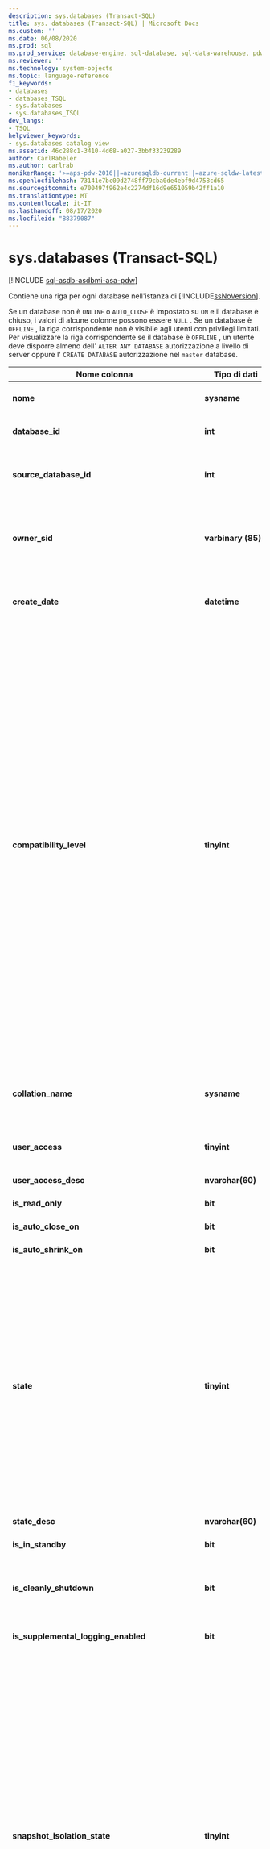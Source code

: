 ```yaml
---
description: sys.databases (Transact-SQL)
title: sys. databases (Transact-SQL) | Microsoft Docs
ms.custom: ''
ms.date: 06/08/2020
ms.prod: sql
ms.prod_service: database-engine, sql-database, sql-data-warehouse, pdw
ms.reviewer: ''
ms.technology: system-objects
ms.topic: language-reference
f1_keywords:
- databases
- databases_TSQL
- sys.databases
- sys.databases_TSQL
dev_langs:
- TSQL
helpviewer_keywords:
- sys.databases catalog view
ms.assetid: 46c288c1-3410-4d68-a027-3bbf33239289
author: CarlRabeler
ms.author: carlrab
monikerRange: '>=aps-pdw-2016||=azuresqldb-current||=azure-sqldw-latest||>=sql-server-2016||=sqlallproducts-allversions||>=sql-server-linux-2017||=azuresqldb-mi-current'
ms.openlocfilehash: 73141e7bc09d2748ff79cba0de4ebf9d4758cd65
ms.sourcegitcommit: e700497f962e4c2274df16d9e651059b42ff1a10
ms.translationtype: MT
ms.contentlocale: it-IT
ms.lasthandoff: 08/17/2020
ms.locfileid: "88379087"
---
```

# <a name="sysdatabases-transact-sql"></a>sys.databases (Transact-SQL)

[!INCLUDE [sql-asdb-asdbmi-asa-pdw](../../includes/applies-to-version/sql-asdb-asdbmi-asa-pdw.md)]

Contiene una riga per ogni database nell'istanza di [!INCLUDE[ssNoVersion](../../includes/ssnoversion-md.md)].  
  
Se un database non è `ONLINE` o `AUTO_CLOSE` è impostato su `ON` e il database è chiuso, i valori di alcune colonne possono essere `NULL` . Se un database è `OFFLINE` , la riga corrispondente non è visibile agli utenti con privilegi limitati. Per visualizzare la riga corrispondente se il database è `OFFLINE` , un utente deve disporre almeno dell' `ALTER ANY DATABASE` autorizzazione a livello di server oppure l' `CREATE DATABASE` autorizzazione nel `master` database.  
  
|Nome colonna|Tipo di dati|Descrizione|  
|-----------------|---------------|-----------------|  
|**nome**|**sysname**|Nome del database univoco in un'istanza di [!INCLUDE[ssNoVersion](../../includes/ssnoversion-md.md)] o in un server [!INCLUDE[ssSDSfull](../../includes/sssdsfull-md.md)].|  
|**database_id**|**int**|ID del database univoco in un'istanza di [!INCLUDE[ssNoVersion](../../includes/ssnoversion-md.md)] o in un server [!INCLUDE[ssSDSfull](../../includes/sssdsfull-md.md)].|  
|**source_database_id**|**int**|Non-NULL = ID del database di origine di questo snapshot di database.<br /> NULL = Non è uno snapshot di database.|  
|**owner_sid**|**varbinary (85)**|ID di sicurezza (SID) del proprietario esterno del database, registrato nel server. Per informazioni sugli utenti che possono essere proprietari di un database, vedere la sezione **ALTER AUTHORIZATION for Databases** di [ALTER AUTHORIZATION](../../t-sql/statements/alter-authorization-transact-sql.md).|  
|**create_date**|**datetime**|Data di creazione o di ridenominazione del database. Per **tempdb**, questo valore viene modificato ogni volta che il server viene riavviato.|  
|**compatibility_level**|**tinyint**|Integer corrispondente alla versione di [!INCLUDE[ssNoVersion](../../includes/ssnoversion-md.md)] per cui è compatibile il comportamento:<br /><br /><table border="0"><tr><td>**Valore**</td><td>**Si applica a**</td></tr><tr><td>70</td><td>[!INCLUDE[ssNoVersion](../../includes/ssnoversion-md.md)] da 7,0 a [!INCLUDE[ssKatmai](../../includes/sskatmai-md.md)]</td></tr><tr><td>80</td><td>[!INCLUDE[ssVersion2000](../../includes/ssversion2000-md.md)] attraverso [!INCLUDE[ssKilimanjaro](../../includes/sskilimanjaro-md.md)]</td></tr><tr><td>90</td><td>[!INCLUDE[ssKatmai](../../includes/sskatmai-md.md)] attraverso [!INCLUDE[ssSQL11](../../includes/sssql11-md.md)]</td></tr><tr><td>100</td><td>[!INCLUDE[ssNoVersion](../../includes/ssnoversion-md.md)] (a partire da [!INCLUDE[ssKatmai](../../includes/sskatmai-md.md)]) e [!INCLUDE[ssSDSfull](../../includes/sssdsfull-md.md)]</td></tr><tr><td>110</td><td>[!INCLUDE[ssNoVersion](../../includes/ssnoversion-md.md)] (a partire da [!INCLUDE[ssSQL11](../../includes/sssql11-md.md)]) e [!INCLUDE[ssSDSfull](../../includes/sssdsfull-md.md)]</td></tr><tr><td>120</td><td>[!INCLUDE[ssNoVersion](../../includes/ssnoversion-md.md)] (a partire da [!INCLUDE[ssSQL14](../../includes/sssql14-md.md)]) e [!INCLUDE[ssSDSfull](../../includes/sssdsfull-md.md)]</td></tr><tr><td>130</td><td>[!INCLUDE[ssNoVersion](../../includes/ssnoversion-md.md)] (a partire da [!INCLUDE[ssSQL15](../../includes/sssql15-md.md)]) e [!INCLUDE[ssSDSfull](../../includes/sssdsfull-md.md)]</td></tr><tr><td>140</td><td>[!INCLUDE[ssNoVersion](../../includes/ssnoversion-md.md)] (a partire da [!INCLUDE[ssSQL17](../../includes/sssql17-md.md)]) e [!INCLUDE[ssSDSfull](../../includes/sssdsfull-md.md)]</td></tr><tr><td>150</td><td>[!INCLUDE[ssNoVersion](../../includes/ssnoversion-md.md)] (a partire da [!INCLUDE[sql-server-2019](../../includes/sssqlv15-md.md)]) e [!INCLUDE[ssSDSfull](../../includes/sssdsfull-md.md)]</td></tr></table>|  
|**collation_name**|**sysname**|Regole di confronto per il database. Rappresentano le regole di confronto predefinite nel database.<br /> NULL = Il database non è online o l'opzione AUTO_CLOSE è impostata su ON e il database è chiuso.|  
|**user_access**|**tinyint**|Impostazione per l'accesso utente:<br /> 0 = MULTI_USER specificato<br /> 1 = SINGLE_USER specificato<br /> 2 = RESTRICTED_USER specificato|  
|**user_access_desc**|**nvarchar(60)**|Descrizione dell'impostazione per l'accesso utente.|  
|**is_read_only**|**bit**|1 = Il database è READ_ONLY<br /> 0 = Il database è READ_WRITE|  
|**is_auto_close_on**|**bit**|1 = AUTO_CLOSE è ON<br /> 0 = AUTO_CLOSE è OFF|  
|**is_auto_shrink_on**|**bit**|1 = AUTO_SHRINK è ON<br /> 0 = AUTO_SHRINK è OFF|  
|**state**|**tinyint**|**Valore**<br /> 0 = ONLINE <br /> 1 = RESTORING <br /> 2 = ripristino di <sup>1</sup><br /> 3 = RECOVERY_PENDING <sup>1</sup><br /> 4 = SUSPECT <br /> 5 = EMERGENCY <sup>1</sup><br /> 6 = OFFLINE <sup>1</sup><br /> 7 = copia <sup>2</sup> <br /> 10 = OFFLINE_SECONDARY <sup>2</sup> <br /><br /> **Nota:** Per Always On database, eseguire una query sulle `database_state` `database_state_desc` colonne o di [sys. dm_hadr_database_replica_states](../../relational-databases/system-dynamic-management-views/sys-dm-hadr-database-replica-states-transact-sql.md).<br /><br /><sup>1</sup> **si applica a**: [!INCLUDE[ssNoVersion](../../includes/ssnoversion-md.md)] (a partire da [!INCLUDE[ssKatmai](../../includes/sskatmai-md.md)] ) e [!INCLUDE[ssSDSfull](../../includes/sssdsfull-md.md)]<br /><sup>2</sup> **si applica a**: [!INCLUDE[ssSDSfull](../../includes/sssdsfull-md.md)][!INCLUDE[ssGeoDR](../../includes/ssgeodr-md.md)]|  
|**state_desc**|**nvarchar(60)**|Descrizione dello stato del database. Vedere stato.|  
|**is_in_standby**|**bit**|Il database è di sola lettura per il log di ripristino.|  
|**is_cleanly_shutdown**|**bit**|1 = Il database è stato chiuso normalmente, recupero non necessario all'avvio<br /> 0 = Il database non è stato chiuso normalmente, recupero necessario all'avvio|  
|**is_supplemental_logging_enabled**|**bit**|1 = SUPPLEMENTAL_LOGGING è ON<br /> 0 = SUPPLEMENTAL_LOGGING è OFF|  
|**snapshot_isolation_state**|**tinyint**|Stato delle transazioni di isolamento dello snapshot consentite, in base all'impostazione ALLOW_SNAPSHOT_ISOLATION:<br /> 0 = Lo stato di isolamento dello snapshot è OFF (valore predefinito). L'isolamento dello snapshot non è consentito.<br /> 1 = Lo stato di isolamento dello snapshot è ON. L'isolamento dello snapshot è consentito.<br /> 2 = Lo stato di isolamento dello snapshot è in transizione verso lo stato OFF. Tutte le modifiche delle transazioni hanno un numero di versione. Non è possibile avviare nuove transazioni utilizzando l'isolamento dello snapshot. Il database resta in transizione verso lo stato OFF fino a quando tutte le transazioni attive al momento dell'esecuzione di ALTER DATABASE non vengono completate.<br /> 3 = Lo stato di isolamento dello snapshot è in transizione verso lo stato ON. Le modifiche delle nuove transazioni hanno un numero di versione. Le transazioni non possono utilizzare l'isolamento dello snapshot fino a quando lo stato di isolamento non diventa 1 (ON). Il database resta in transizione verso lo stato ON fino a quando tutte le transazioni di aggiornamento attive al momento dell'esecuzione di ALTER DATABASE non vengono completate.|  
|**snapshot_isolation_state_desc**|**nvarchar(60)**|Descrizione dello stato delle transazioni di isolamento dello snapshot consentite, in base all'opzione ALLOW_SNAPSHOT_ISOLATION.|  
|**is_read_committed_snapshot_on**|**bit**|1 = Opzione READ_COMMITTED_SNAPSHOT impostata su ON. Le operazioni di lettura con il livello di isolamento Read committed sono basate sulle analisi snapshot e non acquisiscono blocchi.<br /> 0 = Opzione READ_COMMITTED_SNAPSHOT impostata su OFF (impostazione predefinita). Le operazioni di lettura con il livello di isolamento Read committed utilizzano i blocchi di condivisione.|  
|**recovery_model**|**tinyint**|Modello di recupero selezionato:<br /> 1 = FULL<br /> 2 = BULK_LOGGED<br /> 3 = SIMPLE|  
|**recovery_model_desc**|**nvarchar(60)**|Descrizione del modello di recupero selezionato.|  
|**page_verify_option**|**tinyint**|Impostazione dell'opzione PAGE_VERIFY:<br /> 0 = NONE<br /> 1 = TORN_PAGE_DETECTION<br /> 2 = CHECKSUM|  
|**page_verify_option_desc**|**nvarchar(60)**|Descrizione dell'impostazione dell'opzione PAGE_VERIFY.|  
|**is_auto_create_stats_on**|**bit**|1 = AUTO_CREATE_STATISTICS è ON<br /> 0 = AUTO_CREATE_STATISTICS è OFF|  
|**is_auto_create_stats_incremental_on**|**bit**|Indica l'impostazione predefinita per l'opzione incrementale delle statistiche automatiche.<br /> 0 = Le statistiche a creazione automatica sono non incrementali<br /> 1 = Le statistiche a creazione automatica sono incrementali, se possibile<br /> **Si applica a**: [!INCLUDE[ssNoVersion](../../includes/ssnoversion-md.md)] (a partire da [!INCLUDE[ssSQL14](../../includes/sssql14-md.md)]).|  
|**is_auto_update_stats_on**|**bit**|1 = AUTO_UPDATE_STATISTICS è ON<br /> 0 = AUTO_UPDATE_STATISTICS è OFF|  
|**is_auto_update_stats_async_on**|**bit**|1 = AUTO_UPDATE_STATISTICS_ASYNC è ON<br /> 0 = AUTO_UPDATE_STATISTICS_ASYNC è OFF|  
|**is_ansi_null_default_on**|**bit**|1 = ANSI_NULL_DEFAULT è ON<br /> 0 = ANSI_NULL_DEFAULT è OFF|  
|**is_ansi_nulls_on**|**bit**|1 = ANSI_NULLS è ON<br /> 0 = ANSI_NULLS è OFF|  
|**is_ansi_padding_on**|**bit**|1 = ANSI_PADDING è ON<br /> 0 = ANSI_PADDING è OFF|  
|**is_ansi_warnings_on**|**bit**|1 = ANSI_WARNINGS è ON<br /> 0 = ANSI_WARNINGS è OFF|  
|**is_arithabort_on**|**bit**|1 = ARITHABORT è ON<br /> 0 = ARITHABORT è OFF|  
|**is_concat_null_yields_null_on**|**bit**|1 = CONCAT_NULL_YIELDS_NULL è ON<br /> 0 = CONCAT_NULL_YIELDS_NULL è OFF|  
|**is_numeric_roundabort_on**|**bit**|1 = NUMERIC_ROUNDABORT è ON<br /> 0 = NUMERIC_ROUNDABORT è OFF|  
|**is_quoted_identifier_on**|**bit**|1 = QUOTED_IDENTIFIER è ON<br /> 0 = QUOTED_IDENTIFIER è OFF|  
|**is_recursive_triggers_on**|**bit**|1 = RECURSIVE_TRIGGERS è ON<br /> 0 = RECURSIVE_TRIGGERS è OFF|  
|**is_cursor_close_on_commit_on**|**bit**|1 = CURSOR_CLOSE_ON_COMMIT è ON<br /> 0 = CURSOR_CLOSE_ON_COMMIT è OFF|  
|**is_local_cursor_default**|**bit**|1 = CURSOR_DEFAULT è locale<br /> 0 = CURSOR_DEFAULT è globale|  
|**is_fulltext_enabled**|**bit**|1 = La funzionalità full-text è abilitata per il database<br /> 0 = La funzionalità full-text è disabilitata per il database|  
|**is_trustworthy_on**|**bit**|1 = Database contrassegnato come attendibile<br /> 0 = Database non contrassegnato come attendibile<br /> Per impostazione predefinita, i database ripristinati o collegati hanno la proprietà TRUSTWORTHY non abilitata.|  
|**is_db_chaining_on**|**bit**|1 = Il concatenamento della proprietà tra database è impostato su ON<br /> 0 = Il concatenamento della proprietà tra database è impostato su OFF|  
|**is_parameterization_forced**|**bit**|1 = La parametrizzazione è FORCED<br /> 0 = La parametrizzazione è SIMPLE|  
|**is_master_key_encrypted_by_server**|**bit**|1 = Il database include una chiave master crittografata<br /> 0 = Il database non include una chiave master crittografata|  
|**is_query_store_on**|**bit**|1 = l'archivio query è abilitato per il database. Controllare [sys. database_query_store_options](../../relational-databases/system-catalog-views/sys-database-query-store-options-transact-sql.md) per visualizzare lo stato dell'archivio query.<br /> 0 = l'archivio query non è abilitato<br /> **Si applica a**: [!INCLUDE[ssNoVersion](../../includes/ssnoversion-md.md)] (a partire da [!INCLUDE[ssSQL15](../../includes/sssql15-md.md)]).|  
|**is_published**|**bit**|1 = Database di pubblicazione in una topologia di replica snapshot o transazionale<br /> 0 = Il database non è un database di pubblicazione|  
|**is_subscribed**|**bit**|Questa colonna non viene utilizzata. Restituirà sempre 0, indipendentemente dallo stato del sottoscrittore del database.|  
|**is_merge_published**|**bit**|1 = Database di pubblicazione in una topologia di replica di tipo merge<br /> 0 = Il database non è un database di pubblicazione in una topologia di replica di tipo merge|  
|**is_distributor**|**bit**|1 = Database di distribuzione per una topologia di replica<br /> 0 = Il database non è un database di distribuzione per una topologia di replica|  
|**is_sync_with_backup**|**bit**|1 = Database contrassegnato per la sincronizzazione della replica con backup<br /> 0 = Database non contrassegnato per la sincronizzazione della replica con backup|  
|**service_broker_guid**|**uniqueidentifier**|Identificatore di Service Broker per questo database. Utilizzato come **broker_instance** della destinazione nella tabella di routing.|  
|**is_broker_enabled**|**bit**|1 = Il broker nel database sta inviando e ricevendo messaggi.<br /> 0 = Tutti i messaggi inviati resteranno nella coda di trasmissione e i messaggi ricevuti non verranno inseriti nelle code in questo database.<br /> Per impostazione predefinita, Service Broker è disabilitato per i database ripristinati o collegati, L'eccezione è rappresentata dal mirroring del database, in cui Service Broker viene abilitato dopo il failover.|  
|**log_reuse_wait**|**tinyint**|Il riutilizzo dello spazio del log delle transazioni è attualmente in attesa di uno dei seguenti elementi a partire dall'ultimo checkpoint. Per una spiegazione più dettagliata di questi valori, vedere [il log delle transazioni](../../relational-databases/logs/the-transaction-log-sql-server.md).<br /> **Valore**<br /> 0 = Nessuno<br /> 1 = Checkpoint (quando un database utilizza un modello di recupero e ha un filegroup di dati ottimizzato per la memoria, è necessario che la `log_reuse_wait` colonna indichi `checkpoint` o `xtp_checkpoint` ) <sup>1</sup><br /> 2 = backup del log <sup>1</sup><br /> 3 = backup attivo o ripristino <sup>1</sup><br /> 4 = transazione attiva <sup>1</sup><br /> 5 = mirroring del database <sup>1</sup><br /> 6 = replica <sup>1</sup><br /> 7 = Creazione Snapshot del database <sup>1</sup><br /> 8 = Analisi del log <br /> 9 = una Always On replica secondaria dei gruppi di disponibilità applica i record del log delle transazioni del database a un database secondario corrispondente. <sup>2</sup><br /> 9 = altro (temporaneo) <sup>3</sup><br /> 10 = solo per uso interno <sup>2</sup><br /> 11 = solo per uso interno <sup>2</sup><br /> 12 = solo per uso interno <sup>2</sup><br /> 13 = pagina <sup>2</sup> meno recente<br /> 14 = altro <sup>2</sup><br />  16 = XTP_CHECKPOINT (quando un database utilizza un modello di recupero e ha un filegroup di dati ottimizzato per la memoria, è necessario che la `log_reuse_wait` colonna indichi `checkpoint` o `xtp_checkpoint` ) <sup>4</sup><br /><br /><sup>1</sup> **si applica a**: [!INCLUDE[ssNoVersion](../../includes/ssnoversion-md.md)] (a partire da [!INCLUDE[ssKatmai](../../includes/sskatmai-md.md)] )<br /><sup>2</sup> **si applica a**: [!INCLUDE[ssNoVersion](../../includes/ssnoversion-md.md)] (a partire da [!INCLUDE[ssSQL11](../../includes/sssql11-md.md)] )<br /><sup>3</sup> **si applica a**: [!INCLUDE[ssNoVersion](../../includes/ssnoversion-md.md)] (fino a e inclusi [!INCLUDE[ssKilimanjaro](../../includes/ssKilimanjaro-md.md)] )<br /><sup>4</sup> **si applica a**: [!INCLUDE[ssNoVersion](../../includes/ssnoversion-md.md)] (a partire da [!INCLUDE[ssSQL14](../../includes/sssql14-md.md)] )|  
|**log_reuse_wait_desc**|**nvarchar(60)**|La descrizione del riutilizzo dello spazio del log delle transazioni è attualmente in attesa come ultimo checkpoint.|  
|**is_date_correlation_on**|**bit**|1 = DATE_CORRELATION_OPTIMIZATION è ON<br /> 0 = DATE_CORRELATION_OPTIMIZATION è OFF|  
|**is_cdc_enabled**|**bit**|1 = Database abilitato per l'acquisizione dei dati delle modifiche. Per ulteriori informazioni, vedere [sys. sp_cdc_enable_db &#40;&#41;Transact-SQL ](../../relational-databases/system-stored-procedures/sys-sp-cdc-enable-db-transact-sql.md).|  
|**is_encrypted**|**bit**|Indica se il database è crittografato (riflette l'ultimo stato impostato utilizzando la `ALTER DATABASE SET ENCRYPTION` clausola). I possibili valori sono i seguenti:<br /> 1 = Crittografato<br /> 0 = Non crittografato<br /> Per altre informazioni sulla crittografia del database, vedere [Transparent Data Encryption &#40;TDE&#41;](../../relational-databases/security/encryption/transparent-data-encryption.md).<br /> Se è in corso la decrittografia del database, `is_encrypted` viene visualizzato un valore pari a 0. Per visualizzare lo stato del processo di crittografia, è possibile utilizzare la vista a gestione dinamica [sys. dm_database_encryption_keys](../../relational-databases/system-dynamic-management-views/sys-dm-database-encryption-keys-transact-sql.md) .|  
|**is_honor_broker_priority_on**|**bit**|Indica se il database rispetta le priorità di conversazione (riflette l'ultimo stato impostato utilizzando la `ALTER DATABASE SET HONOR_BROKER_PRIORITY` clausola). I possibili valori sono i seguenti:<br /> 1 = HONOR_BROKER_PRIORITY è ON<br /> 0 = HONOR_BROKER_PRIORITY è OFF<br /> Per impostazione predefinita, la priorità del broker è disattivata per i database ripristinati o collegati.|  
|**replica_id**|**uniqueidentifier**|Identificatore univoco della replica di disponibilità di [!INCLUDE[ssHADR](../../includes/sshadr-md.md)] locale del gruppo di disponibilità, se presente, di cui fa parte il database.<br /> NULL = il database non fa parte di una replica di disponibilità di un gruppo di disponibilità.<br /> **Si applica a**: [!INCLUDE[ssNoVersion](../../includes/ssnoversion-md.md)] ([!INCLUDE[ssSQL11](../../includes/sssql11-md.md)] e versioni successive) e [!INCLUDE[ssSDSfull](../../includes/sssdsfull-md.md)]|  
|**group_database_id**|**uniqueidentifier**|Identificatore univoco del database all'interno di un Always On gruppo di disponibilità, se presente, in cui il database partecipa. **group_database_id** è lo stesso per il database nella replica primaria e in ogni replica secondaria in cui il database è stato aggiunto al gruppo di disponibilità.<br /> NULL = il database non fa parte di una replica di disponibilità in alcun gruppo di disponibilità.<br /> **Si applica a**: [!INCLUDE[ssNoVersion](../../includes/ssnoversion-md.md)] (a partire da [!INCLUDE[ssSQL11](../../includes/sssql11-md.md)]) e [!INCLUDE[ssSDSfull](../../includes/sssdsfull-md.md)]|  
|**resource_pool_id**|**int**|L'ID del pool di risorse per cui è stato eseguito il mapping al database. Questa pool di risorse controlla la memoria totale disponibile alle tabelle ottimizzate per la memoria nel database.<br /> **Si applica a**: [!INCLUDE[ssNoVersion](../../includes/ssnoversion-md.md)] (a partire da [!INCLUDE[ssSQL14](../../includes/sssql14-md.md)] )|  
|**default_language_lcid**|**smallint**|Indica l'ID locale (LCID) della lingua predefinita di un database indipendente.<br /> **Nota:** Funge da [configurare l'opzione di configurazione del server default language](../../database-engine/configure-windows/configure-the-default-language-server-configuration-option.md) di `sp_configure` . Questo valore è **null** per un database non indipendente.<br /> **Si applica a**: [!INCLUDE[ssNoVersion](../../includes/ssnoversion-md.md)] (a partire da [!INCLUDE[ssSQL11](../../includes/sssql11-md.md)]) e [!INCLUDE[ssSDSfull](../../includes/sssdsfull-md.md)]|  
|**default_language_name**|**nvarchar(128)**|Indica la lingua predefinita di un database indipendente.<br /> Questo valore è **null** per un database non indipendente.<br /> **Si applica a**: [!INCLUDE[ssNoVersion](../../includes/ssnoversion-md.md)] ([!INCLUDE[ssSQL11](../../includes/sssql11-md.md)] e versioni successive) e [!INCLUDE[ssSDSfull](../../includes/sssdsfull-md.md)]|  
|**default_fulltext_language_lcid**|**int**|Indica l'ID delle impostazioni locali (LCID) della lingua full-text predefinita del database indipendente.<br /> **Nota:** Funziona come impostazione predefinita per [configurare l'opzione di configurazione del server default full-text language](../../database-engine/configure-windows/configure-the-default-full-text-language-server-configuration-option.md) di `sp_configure` . Questo valore è **null** per un database non indipendente.<br /> **Si applica a**: [!INCLUDE[ssNoVersion](../../includes/ssnoversion-md.md)] (a partire da [!INCLUDE[ssSQL11](../../includes/sssql11-md.md)]) e [!INCLUDE[ssSDSfull](../../includes/sssdsfull-md.md)]|  
|**default_fulltext_language_name**|**nvarchar(128)**|Indica la lingua full-text predefinita del database indipendente.<br /> Questo valore è **null** per un database non indipendente.<br /> **Si applica a**: [!INCLUDE[ssNoVersion](../../includes/ssnoversion-md.md)] (a partire da [!INCLUDE[ssSQL11](../../includes/sssql11-md.md)]) e [!INCLUDE[ssSDSfull](../../includes/sssdsfull-md.md)]|  
|**is_nested_triggers_on**|**bit**|Indica se nel database indipendente sono consentiti trigger nidificati.<br /> 0 = I trigger nidificati non sono consentiti<br /> 1 = I trigger nidificati sono consentiti<br /> **Nota:** Funge da [configurare l'opzione di configurazione del server nested triggers](../../database-engine/configure-windows/configure-the-nested-triggers-server-configuration-option.md) di `sp_configure` . Questo valore è **null** per un database non indipendente. Per ulteriori informazioni, vedere [sys.configurations &#40;&#41;Transact-SQL ](../../relational-databases/system-catalog-views/sys-configurations-transact-sql.md) .<br /> **Si applica a**: [!INCLUDE[ssNoVersion](../../includes/ssnoversion-md.md)] (a partire da [!INCLUDE[ssSQL11](../../includes/sssql11-md.md)]) e [!INCLUDE[ssSDSfull](../../includes/sssdsfull-md.md)]|  
|**is_transform_noise_words_on**|**bit**|Indica se le parole non significative devono essere trasformate nel database indipendente.<br /> 0 = Le parole non significative non devono essere trasformate.<br /> 1 = Le parole non significative devono essere trasformate.<br /> **Nota:** Funziona come [opzione di configurazione del server transform noise words](../../database-engine/configure-windows/transform-noise-words-server-configuration-option.md) di `sp_configure` . Questo valore è **null** per un database non indipendente. Per ulteriori informazioni, vedere [sys.configurations &#40;&#41;Transact-SQL ](../../relational-databases/system-catalog-views/sys-configurations-transact-sql.md) .<br /> **Si applica a**: [!INCLUDE[ssNoVersion](../../includes/ssnoversion-md.md)] (a partire da [!INCLUDE[ssSQL11](../../includes/sssql11-md.md)] )|  
|**two_digit_year_cutoff**|**smallint**|Indica un valore di un numero compreso tra 1753 e 9999 per rappresentare l'anno di cambio data per l'interpretazione degli anni a due cifre come anni a quattro cifre.<br /> **Nota:** Funziona come l' [opzione di configurazione del server two digit year cutoff](../../database-engine/configure-windows/configure-the-two-digit-year-cutoff-server-configuration-option.md) `sp_configure` . Questo valore è **null** per un database non indipendente. Per ulteriori informazioni, vedere [sys.configurations &#40;&#41;Transact-SQL ](../../relational-databases/system-catalog-views/sys-configurations-transact-sql.md) .<br /> **Si applica a**: [!INCLUDE[ssNoVersion](../../includes/ssnoversion-md.md)] (a partire da [!INCLUDE[ssSQL11](../../includes/sssql11-md.md)]) e [!INCLUDE[ssSDSfull](../../includes/sssdsfull-md.md)]|  
|**containment**|**tinyint non null**|Indica lo stato di indipendenza del database.<br />  0 = L'indipendenza del database è disabilitata. **Si applica a**: [!INCLUDE[ssNoVersion](../../includes/ssnoversion-md.md)] (a partire da [!INCLUDE[ssSQL11](../../includes/sssql11-md.md)]) e [!INCLUDE[ssSDSfull](../../includes/sssdsfull-md.md)]<br /> 1 = il database è in contenuto parziale **si applica a**: [!INCLUDE[ssNoVersion](../../includes/ssnoversion-md.md)] (a partire da [!INCLUDE[ssSQL11](../../includes/sssql11-md.md)] )|  
|**containment_desc**|**nvarchar (60) not null**|Indica lo stato di indipendenza del database.<br /> NONE = Database legacy (zero indipendenza)<br /> PARTIAL = Database parzialmente indipendente<br /> **Si applica a**: [!INCLUDE[ssNoVersion](../../includes/ssnoversion-md.md)] ([!INCLUDE[ssSQL11](../../includes/sssql11-md.md)] e versioni successive) e [!INCLUDE[ssSDSfull](../../includes/sssdsfull-md.md)]|  
|**target_recovery_time_in_seconds**|**int**|Tempo stimato, in secondi, per il recupero del database. Ammette valori Null.<br /> **Si applica a**: [!INCLUDE[ssNoVersion](../../includes/ssnoversion-md.md)] (a partire da [!INCLUDE[ssSQL11](../../includes/sssql11-md.md)]) e [!INCLUDE[ssSDSfull](../../includes/sssdsfull-md.md)]|  
|**delayed_durability**|**int**|Impostazione di durabilità posticipata:<br /> 0 = DISABILITATO<br /> 1 = CONSENTITO<br /> 2 = FORZATA<br /> Per altre informazioni, vedere [Controllo della durabilità delle transazioni](../../relational-databases/logs/control-transaction-durability.md).<br /> **Si applica a**: [!INCLUDE[ssNoVersion](../../includes/ssnoversion-md.md)] (a partire da [!INCLUDE[ssSQL14](../../includes/sssql14-md.md)]) e [!INCLUDE[ssSDSfull](../../includes/sssdsfull-md.md)].|  
|**delayed_durability_desc**|**nvarchar(60)**|Impostazione di durabilità posticipata:<br /> DISABLED<br /> ALLOWED<br /> FORCED<br /> **Si applica a**: [!INCLUDE[ssNoVersion](../../includes/ssnoversion-md.md)] (a partire da [!INCLUDE[ssSQL14](../../includes/sssql14-md.md)]) e [!INCLUDE[ssSDSfull](../../includes/sssdsfull-md.md)].|  
|**is_memory_optimized_elevate_to_snapshot_on**|**bit**|Le tabelle con ottimizzazione per la memoria sono accessibili tramite l'isolamento SNAPSHOT quando l'impostazione della sessione HIGH TRANSACTION ISOLATION LEVEL è impostata su un livello di isolamento inferiore, READ COMMITTED o READ UNCOMMITTED.<br /> 1 = Il livello di isolamento minimo è SNAPSHOT.<br /> 0 = Il livello di isolamento non è elevato.|  
|**is_federation_member**|**bit**|Indica se il database è un membro di una federazione.<br /> **Si applica a**: [!INCLUDE[ssSDSfull](../../includes/sssdsfull-md.md)]|  
|**is_remote_data_archive_enabled**|**bit**|Indica se il database è allungato.<br /> 0 = il database non è abilitato per l'estensione.<br /> 1 = il database è abilitato per l'estensione.<br /> **Si applica a**: [!INCLUDE[ssNoVersion](../../includes/ssnoversion-md.md)] (a partire da [!INCLUDE[ssSQL15](../../includes/sssql15-md.md)] )<br /> Per altre informazioni, vedere [Stretch Database](../../sql-server/stretch-database/stretch-database.md).|  
|**is_mixed_page_allocation_on**|**bit**|Indica se le tabelle e gli indici del database possono allocare pagine iniziali da extent misti.<br /> 0 = le tabelle e gli indici del database allocano sempre pagine iniziali da extent uniformi.<br /> 1 = le tabelle e gli indici del database possono allocare pagine iniziali da extent misti.<br /> Per ulteriori informazioni, vedere l' `SET MIXED_PAGE_ALLOCATION` opzione [Opzioni ALTER DATABASE SET &#40;&#41;Transact-SQL ](../../t-sql/statements/alter-database-transact-sql-set-options.md).<br /> **Si applica a**: [!INCLUDE[ssNoVersion](../../includes/ssnoversion-md.md)] (a partire da [!INCLUDE[ssSQL15](../../includes/sssql15-md.md)] )|  
|**is_temporal_retention_enabled**|**bit**|Indica se l'attività di pulizia dei criteri di conservazione temporale è abilitata.<br /><br />1 = la conservazione temporale è abilitata<br />0 = la conservazione temporale è disabilitata<br />**Si applica a**: [!INCLUDE[ssNoVersion](../../includes/ssnoversion-md.md)] (a partire da [!INCLUDE[ssSQL17](../../includes/sssql17-md.md)]) e [!INCLUDE[ssSDSfull](../../includes/sssdsfull-md.md)]|
|**catalog_collation_type**|**int**|Impostazione delle regole di confronto del catalogo:<br />0 = DATABASE_DEFAULT<br />2 = SQL_Latin_1_General_CP1_CI_AS<br /> **Si applica a**: [!INCLUDE[ssSDSfull](../../includes/sssdsfull-md.md)]|
|**catalog_collation_type_desc**|**nvarchar(60)**|Impostazione delle regole di confronto del catalogo:<br />DATABASE_DEFAULT<br />SQL_Latin_1_General_CP1_CI_AS<br /> **Si applica a**: [!INCLUDE[ssSDSfull](../../includes/sssdsfull-md.md)]|
|**physical_database_name**|**nvarchar(128)**|Per [!INCLUDE[ssNoVersion](../../includes/ssnoversion-md.md)] , il nome fisico del database. Per [!INCLUDE[ssSDSfull](../../includes/sssdsfull-md.md)] , un ID comune per i database in un server. <br />**Si applica a**: [!INCLUDE[ssNoVersion](../../includes/ssnoversion-md.md)] (a partire da [!INCLUDE[sql-server-2019](../../includes/sssqlv15-md.md)]) e [!INCLUDE[ssSDSfull](../../includes/sssdsfull-md.md)]|
|**is_result_set_caching_on**|**bit**|Indica se la memorizzazione nella cache del set di risultati è abilitata.<br />1 = la memorizzazione nella cache del set di risultati è abilitata<br />0 = la memorizzazione nella cache del set di risultati è disabilitata<br />**Si applica a**: [!INCLUDE[ssSDW](../../includes/sssdw-md.md)] Gen2. Quando questa funzionalità viene implementata in tutte le aree, controllare la versione distribuita nell'istanza e le note sulla versione di [Azure sinapsi](/azure/synapse-analytics/sql-data-warehouse/release-notes-10-0-10106-0) più recenti e la [pianificazione dell'aggiornamento Gen2](/azure/synapse-analytics/sql-data-warehouse/gen2-migration-schedule) per la disponibilità delle funzionalità.|
|**is_accelerated_database_recovery_on**|**bit**|Indica se è abilitata la funzionalità di recupero accelerato del database (ADR).<br />1 = ADR è abilitato<br />0 = ADR è disabilitato<br />**Si applica a**: [!INCLUDE[ssNoVersion](../../includes/ssnoversion-md.md)] (a partire da [!INCLUDE[sql-server-2019](../../includes/sssqlv15-md.md)]) e [!INCLUDE[ssSDSfull](../../includes/sssdsfull-md.md)]|
|**is_tempdb_spill_to_remote_store**|**bit**|Indica se il database tempdb è abilitato nell'archivio remoto.<br />1 = abilitato<br />0 = disabilitato<br />**Si applica a**: [!INCLUDE[ssSDW](../../includes/sssdw-md.md)] Gen2. Quando questa funzionalità viene implementata in tutte le aree, controllare la versione distribuita nell'istanza e le note sulla versione di [Azure sinapsi](/azure/synapse-analytics/sql-data-warehouse/release-notes-10-0-10106-0) più recenti e la [pianificazione dell'aggiornamento Gen2](/azure/synapse-analytics/sql-data-warehouse/gen2-migration-schedule) per la disponibilità delle funzionalità.|
|**is_stale_page_detection_on**|**bit**|Indica se il rilevamento della pagina non aggiornata è abilitato.<br />1 = il rilevamento della pagina non aggiornata è abilitato<br />0 = il rilevamento della pagina non aggiornata è disabilitato<br />**Si applica a**: [!INCLUDE[ssSDW](../../includes/sssdw-md.md)] Gen2. Quando questa funzionalità viene implementata in tutte le aree, controllare la versione distribuita nell'istanza e le note sulla versione di [Azure sinapsi](/azure/synapse-analytics/sql-data-warehouse/release-notes-10-0-10106-0) più recenti e la [pianificazione dell'aggiornamento Gen2](/azure/synapse-analytics/sql-data-warehouse/gen2-migration-schedule) per la disponibilità delle funzionalità.|
|**is_memory_optimized_enabled**|**bit**|Indica se alcune funzionalità in memoria, ad esempio il [pool di buffer ibrido](../../database-engine/configure-windows/hybrid-buffer-pool.md), sono abilitate per il database. Non riflette lo stato di disponibilità o configurazione di [OLTP in memoria](../../relational-databases/in-memory-oltp/in-memory-oltp-in-memory-optimization.md). <br />1 = le funzionalità ottimizzate per la memoria sono abilitate<br />0 = le funzionalità ottimizzate per la memoria sono disabilitate<br />**Si applica a**: [!INCLUDE[ssNoVersion](../../includes/ssnoversion-md.md)] (a partire da [!INCLUDE[sql-server-2019](../../includes/sssqlv15-md.md)]) e [!INCLUDE[ssSDSfull](../../includes/sssdsfull-md.md)]|
  
## <a name="permissions"></a>Autorizzazioni

 Se il chiamante di `sys.databases` non è il proprietario del database e il database non è `master` o `tempdb` , le autorizzazioni minime necessarie per visualizzare la riga corrispondente sono `ALTER ANY DATABASE` o l'autorizzazione `VIEW ANY DATABASE` a livello di server oppure l' `CREATE DATABASE` autorizzazione nel `master` database. Il database a cui è connesso il chiamante può sempre essere visualizzato in `sys.databases` .  
  
> [!IMPORTANT]  
> Per impostazione predefinita, il ruolo public dispone dell' `VIEW ANY DATABASE` autorizzazione, consentendo a tutti gli account di accesso di visualizzare le informazioni sul database. Per bloccare un account di accesso dalla capacità di rilevare un database, `REVOKE` l' `VIEW ANY DATABASE` autorizzazione `public` o `DENY` l' `VIEW ANY DATABASE` autorizzazione per i singoli account di accesso.  
  
## <a name="azure-sql-database-remarks"></a>Osservazioni sul database SQL di Azure

In [!INCLUDE[ssSDSfull](../../includes/sssdsfull-md.md)] questa vista è disponibile nel `master` database e nei database utente. Nel `master` database, questa vista restituisce le informazioni sul `master` database e tutti i database utente nel server. In un database utente questa vista restituisce informazioni solo sul database corrente e sul database master.  
  
 Utilizzare la vista `sys.databases` nel database `master` del server del [!INCLUDE[ssSDSfull](../../includes/sssdsfull-md.md)] in cui viene creato il nuovo database. Una volta avviata la copia del database, è possibile eseguire una query sulle `sys.databases` `sys.dm_database_copies` viste e dal `master` database del server di destinazione per recuperare ulteriori informazioni sullo stato di avanzamento della copia.  
  
## <a name="examples"></a>Esempi  
  
### <a name="a-query-the-sysdatabases-view"></a>R. Eseguire una query sulla vista sys.databases

Nell'esempio seguente vengono restituite alcune colonne disponibili nella `sys.databases` vista.  
  
```sql  
SELECT name, user_access_desc, is_read_only, state_desc, recovery_model_desc  
FROM sys.databases;  
```  
  
### <a name="b-check-the-copying-status-in-sssds"></a>B. Verificare lo stato di copia in [!INCLUDE[ssSDS](../../includes/sssds-md.md)]

Nell'esempio seguente viene eseguita una query sulle `sys.databases` `sys.dm_database_copies` viste e per ottenere informazioni su un'operazione di copia del database.  
  
**Si applica a**: [!INCLUDE[ssSDSfull](../../includes/sssdsfull-md.md)]  
  
```sql
-- Execute from the master database.  
SELECT a.name, a.state_desc, b.start_date, b.modify_date, b.percentage_complete  
FROM sys.databases AS a  
INNER JOIN sys.dm_database_copies AS b ON a.database_id = b.database_id  
WHERE a.state = 7;  
```

### <a name="c-check-the-temporal-retention-policy-status-in-sssds"></a>C. Verificare lo stato dei criteri di conservazione temporali in [!INCLUDE[ssSDS](../../includes/sssds-md.md)]

Nell'esempio seguente viene eseguita una query `sys.databases` su per restituire informazioni sull'abilitazione dell'attività di pulizia del periodo di memorizzazione temporale. Tenere presente che dopo l'operazione di ripristino la conservazione temporale è disabilitata per impostazione predefinita. Usare `ALTER DATABASE` per abilitarlo in modo esplicito.
  
**Si applica a**: [!INCLUDE[ssSDSfull](../../includes/sssdsfull-md.md)]  
  
```sql  
-- Execute from the master database.  
SELECT a.name, a.is_temporal_history_retention_enabled 
FROM sys.databases AS a;
```  
  
## <a name="next-steps"></a>Passaggi successivi

- [ALTER DATABASE &#40;Transact-SQL&#41;](../../t-sql/statements/alter-database-transact-sql.md)
- [sys.database_mirroring_witnesses &#40;Transact-SQL&#41;](../../relational-databases/system-catalog-views/database-mirroring-witness-catalog-views-sys-database-mirroring-witnesses.md)
- [sys. database_recovery_status &#40;&#41;Transact-SQL ](../../relational-databases/system-catalog-views/sys-database-recovery-status-transact-sql.md)
- [Viste del catalogo di database e file &#40;Transact-SQL&#41;](../../relational-databases/system-catalog-views/databases-and-files-catalog-views-transact-sql.md)
- [sys.dm_database_copies &#40;Database SQL di Azure&#41;](../../relational-databases/system-dynamic-management-views/sys-dm-database-copies-azure-sql-database.md)  
